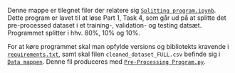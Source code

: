 Denne mappe er tilegnet filer der relatere sig [``Splitting program.ipynb``](https://github.com/Kqr508/GDS-Fake-News-Project/blob/main/Splitting%20Program/Splitting%20Development.ipynb). 
Dette program er lavet til at løse Part 1, Task 4, som går ud på at splitte det pre-processed dataset i et training-, validation- og testing datsæt. Programmet splitter i hhv. 80%, 10% og 10%.

For at køre programmet skal man opfylde versions og bibliotekts kravende i [``requirements.txt``](https://github.com/Kqr508/GDS-Fake-News-Project/blob/main/Splitting%20Program/requirements.txt),
samt skal filen ``cleaned_dataset_FULL.csv`` befinde sig i [``Data mappen``](https://github.com/Kqr508/GDS-Fake-News-Project/tree/main/Data). 
Denne fil produceres med [``Pre-Processing Program.py``](https://github.com/Kqr508/GDS-Fake-News-Project/blob/main/Cleaning%20Program/Pre-Processing%20Program.py).

